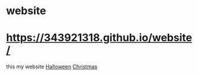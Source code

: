 # website
#  https://343921318.github.io/website/
this my website
[Halloween](https://343921318.github.io/website/halloween.html)
[Christmas](https://343921318.github.io/website/christmas.html)